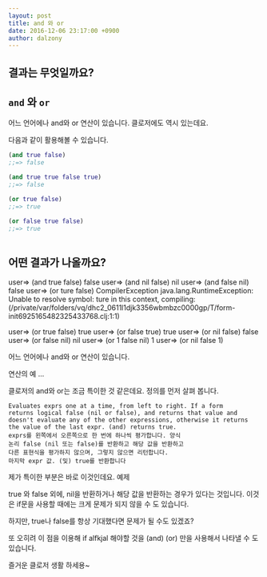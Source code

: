```yaml
---
layout: post
title: and 와 or
date: 2016-12-06 23:17:00 +0900
author: dalzony
---
```


## 결과는 무엇일까요?


## `and` 와 `or`

어느 언어에나 and와 or 연산이 있습니다.
클로저에도 역시 있는데요.

다음과 같이 활용해볼 수 있습니다.

```clojure
(and true false)
;;=> false

(and true true false true)
;;=> false

(or true false)
;;=> true

(or false true false)
;;=> true
```


```
```

## 어떤 결과가 나올까요?

user=> (and true false)
false
user=> (and nil false)
nil
user=> (and false nil)
false
user=> (or ture false)
CompilerException java.lang.RuntimeException: Unable to resolve symbol: ture in this context, compiling:(/private/var/folders/vq/dhc2_0611l1djk3356wbmbzc0000gp/T/form-init6925165482325433768.clj:1:1)

user=> (or true false)
true
user=> (or false true)
true
user=> (or nil false)
false
user=> (or false nil)
nil
user=> (or 1 false nil)
1
user=> (or nil false 1)

어느 언어에나 and와 or 연산이 있습니다.

연산의 예
...

클로저의 and와 or는 조금 특이한 것 같은데요.
정의를 먼저 살펴 봅니다.

```
Evaluates exprs one at a time, from left to right. If a form
returns logical false (nil or false), and returns that value and
doesn't evaluate any of the other expressions, otherwise it returns
the value of the last expr. (and) returns true.
exprs를 왼쪽에서 오른쪽으로 한 번에 하나씩 평가합니다. 양식
논리 false (nil 또는 false)를 반환하고 해당 값을 반환하고
다른 표현식을 평가하지 않으며, 그렇지 않으면 리턴합니다.
마지막 expr 값. (및) true를 반환합니다
```

제가 특이한 부분은 바로 이것인데요.
예제

true 와 false 외에, nil을 반환하거나 해당 값을 반환하는 경우가 있다는 것입니다.
이것은 if문을 사용할 때에는 크게 문제가 되지 않을 수 도 있습니다.

하지만, true나 false를 항상 기대했다면 문제가 될 수도 있겠죠?

또 오히려 이 점을 이용해 if alfkjal 해야할 것을  (and) (or) 만을 사용해서
나타낼 수 도 있습니다.

즐거운 클로저 생활 하세용~
